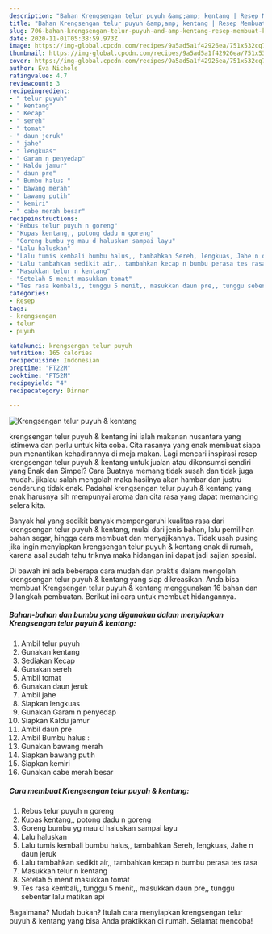 ```yaml
---
description: "Bahan Krengsengan telur puyuh &amp;amp; kentang | Resep Membuat Krengsengan telur puyuh &amp;amp; kentang Yang Bisa Manjain Lidah"
title: "Bahan Krengsengan telur puyuh &amp;amp; kentang | Resep Membuat Krengsengan telur puyuh &amp;amp; kentang Yang Bisa Manjain Lidah"
slug: 706-bahan-krengsengan-telur-puyuh-and-amp-kentang-resep-membuat-krengsengan-telur-puyuh-and-amp-kentang-yang-bisa-manjain-lidah
date: 2020-11-01T05:38:59.973Z
image: https://img-global.cpcdn.com/recipes/9a5ad5a1f42926ea/751x532cq70/krengsengan-telur-puyuh-kentang-foto-resep-utama.jpg
thumbnail: https://img-global.cpcdn.com/recipes/9a5ad5a1f42926ea/751x532cq70/krengsengan-telur-puyuh-kentang-foto-resep-utama.jpg
cover: https://img-global.cpcdn.com/recipes/9a5ad5a1f42926ea/751x532cq70/krengsengan-telur-puyuh-kentang-foto-resep-utama.jpg
author: Eva Nichols
ratingvalue: 4.7
reviewcount: 3
recipeingredient:
- " telur puyuh"
- " kentang"
- " Kecap"
- " sereh"
- " tomat"
- " daun jeruk"
- " jahe"
- " lengkuas"
- " Garam n penyedap"
- " Kaldu jamur"
- " daun pre"
- " Bumbu halus "
- " bawang merah"
- " bawang putih"
- " kemiri"
- " cabe merah besar"
recipeinstructions:
- "Rebus telur puyuh n goreng"
- "Kupas kentang,, potong dadu n goreng"
- "Goreng bumbu yg mau d haluskan sampai layu"
- "Lalu haluskan"
- "Lalu tumis kembali bumbu halus,, tambahkan Sereh, lengkuas, Jahe n daun jeruk"
- "Lalu tambahkan sedikit air,, tambahkan kecap n bumbu perasa tes rasa"
- "Masukkan telur n kentang"
- "Setelah 5 menit masukkan tomat"
- "Tes rasa kembali,, tunggu 5 menit,, masukkan daun pre,, tunggu sebentar lalu matikan api"
categories:
- Resep
tags:
- krengsengan
- telur
- puyuh

katakunci: krengsengan telur puyuh 
nutrition: 165 calories
recipecuisine: Indonesian
preptime: "PT22M"
cooktime: "PT52M"
recipeyield: "4"
recipecategory: Dinner

---
```



![Krengsengan telur puyuh &amp; kentang](https://img-global.cpcdn.com/recipes/9a5ad5a1f42926ea/751x532cq70/krengsengan-telur-puyuh-kentang-foto-resep-utama.jpg)


krengsengan telur puyuh &amp; kentang ini ialah makanan nusantara yang istimewa dan perlu untuk kita coba. Cita rasanya yang enak membuat siapa pun menantikan kehadirannya di meja makan.
Lagi mencari inspirasi resep krengsengan telur puyuh &amp; kentang untuk jualan atau dikonsumsi sendiri yang Enak dan Simpel? Cara Buatnya memang tidak susah dan tidak juga mudah. jikalau salah mengolah maka hasilnya akan hambar dan justru cenderung tidak enak. Padahal krengsengan telur puyuh &amp; kentang yang enak harusnya sih mempunyai aroma dan cita rasa yang dapat memancing selera kita.

Banyak hal yang sedikit banyak mempengaruhi kualitas rasa dari krengsengan telur puyuh &amp; kentang, mulai dari jenis bahan, lalu pemilihan bahan segar, hingga cara membuat dan menyajikannya. Tidak usah pusing jika ingin menyiapkan krengsengan telur puyuh &amp; kentang enak di rumah, karena asal sudah tahu triknya maka hidangan ini dapat jadi sajian spesial.




Di bawah ini ada beberapa cara mudah dan praktis dalam mengolah krengsengan telur puyuh &amp; kentang yang siap dikreasikan. Anda bisa membuat Krengsengan telur puyuh &amp; kentang menggunakan 16 bahan dan 9 langkah pembuatan. Berikut ini cara untuk membuat hidangannya.

<!--inarticleads1-->

##### Bahan-bahan dan bumbu yang digunakan dalam menyiapkan Krengsengan telur puyuh &amp; kentang:

1. Ambil  telur puyuh
1. Gunakan  kentang
1. Sediakan  Kecap
1. Gunakan  sereh
1. Ambil  tomat
1. Gunakan  daun jeruk
1. Ambil  jahe
1. Siapkan  lengkuas
1. Gunakan  Garam n penyedap
1. Siapkan  Kaldu jamur
1. Ambil  daun pre
1. Ambil  Bumbu halus :
1. Gunakan  bawang merah
1. Siapkan  bawang putih
1. Siapkan  kemiri
1. Gunakan  cabe merah besar




<!--inarticleads2-->

##### Cara membuat Krengsengan telur puyuh &amp; kentang:

1. Rebus telur puyuh n goreng
1. Kupas kentang,, potong dadu n goreng
1. Goreng bumbu yg mau d haluskan sampai layu
1. Lalu haluskan
1. Lalu tumis kembali bumbu halus,, tambahkan Sereh, lengkuas, Jahe n daun jeruk
1. Lalu tambahkan sedikit air,, tambahkan kecap n bumbu perasa tes rasa
1. Masukkan telur n kentang
1. Setelah 5 menit masukkan tomat
1. Tes rasa kembali,, tunggu 5 menit,, masukkan daun pre,, tunggu sebentar lalu matikan api




Bagaimana? Mudah bukan? Itulah cara menyiapkan krengsengan telur puyuh &amp; kentang yang bisa Anda praktikkan di rumah. Selamat mencoba!
